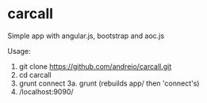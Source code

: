carcall
=======

Simple app with angular.js, bootstrap and aoc.js

Usage: 

  1. git clone https://github.com/andreio/carcall.git
  2. cd carcall
  3. grunt connect
  3a. grunt (rebuilds app/ then 'connect's)
  4. /localhost:9090/
